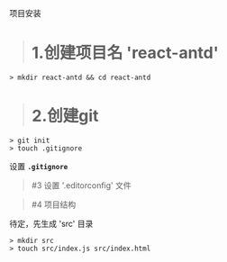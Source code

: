 项目安装


> # 1.创建项目名 'react-antd'

```
> mkdir react-antd && cd react-antd
```

> # 2.创建git

```
> git init
> touch .gitignore
```

设置 **`.gitignore`**

> #3 设置 '.editorconfig' 文件


> #4 项目结构

待定，先生成 'src' 目录

```
> mkdir src
> touch src/index.js src/index.html
```